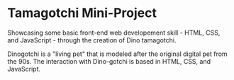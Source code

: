 # Tamagotchi Mini-Project

Showcasing some basic front-end web developement skill - HTML, CSS, and JavaScript - through the creation of Dino tamagotchi.

Dinogotchi is a "living pet" that is modeled after the original digital pet from the 90s. The interaction with Dino-gotchi is based in HTML, CSS, and JavaScript.
